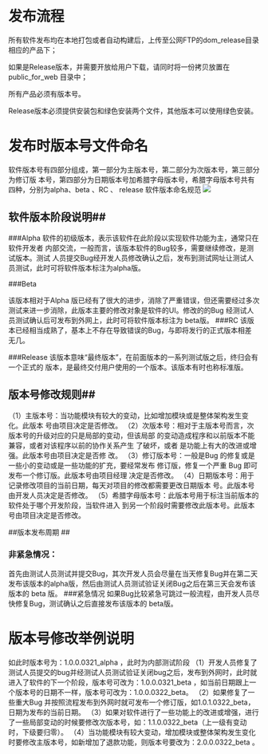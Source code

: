 # 发布流程 #

  所有软件发布均在本地打包或者自动构建后，上传至公网FTP的dom_release目录相应的产品下；
  
  如果是Release版本，并需要开放给用户下载，请同时将一份拷贝放置在public_for_web 目录中；
  
  所有产品必须有版本号。
  
  Release版本必须提供安装包和绿色安装两个文件，其他版本可以使用绿色安装。
 
# 发布时版本号文件命名 #
 
  软件版本号有四部分组成，第一部分为主版本号，第二部分为次版本号，第三部分为修订版
本号，第四部分为日期版本号加希腊字母版本号，希腊字母版本号共有四种，分别为alpha、beta 、RC 、 release
软件版本命名规范
![](http://ww1.sinaimg.cn/large/006R5gQQgy1fh7l8t0jnaj30dd06774h.jpg)

## 软件版本阶段说明##

###Alpha
软件的初级版本，表示该软件在此阶段以实现软件功能为主，通常只在软件开发者    内部交流，一般而言，该版本软件的Bug较多，需要继续修改，是测试版本。测试    人员提交Bug经开发人员修改确认之后，发布到测试网址让测试人员测试，此时可将软件版本标注为alpha版。

###Beta

该版本相对于Alpha 版已经有了很大的进步，消除了严重错误，但还需要经过多次    测试来进一步消除，此版本主要的修改对象是软件的UI。修改的的Bug 经测试人    员测试确认后可发布到外网上，此时可将软件版本标注为 beta版。
###RC
该版本已经相当成熟了，基本上不存在导致错误的Bug，与即将发行的正式版本相差   无几。

###Release
该版本意味“最终版本”，在前面版本的一系列测试版之后，终归会有一个正式的      版本，是最终交付用户使用的一个版本。该版本有时也称标准版。


## 版本号修改规则##
（1）主版本号：当功能模块有较大的变动，比如增加模块或是整体架构发生变化。此版本      号由项目决定是否修改。
（2）次版本号：相对于主版本号而言，次版本号的升级对应的只是局部的变动，但该局部      的变动造成程序和以前版本不能兼容，或者对该程序以前的协作关系产生      了破坏，或者 是功能上有大的改进或增强。此版本号由项目决定是否修      改。
（3）修订版本号：一般是Bug 的修复或是一些小的变动或是一些功能的扩充，要经常发布    修订版，修复一个严重 Bug 即可发布一个修订版。此版本号由项目经理    决定是否修改。
（4）日期版本号：用于记录修改项目的当前日期，每天对项目的修改都需要更改日期版本     号。此版本号由开发人员决定是否修改。
（5）希腊字母版本号：此版本号用于标注当前版本的软件处于哪个开发阶段，当软件进入      到另一个阶段时需要修改此版本号。此版本号由项目决定是否修改。

##版本发布周期 ##
### 非紧急情况：
首先由测试人员测试并提交Bug，其次开发人员会尽量在当天修复Bug并在第二天发布该版本的alpha版，然后由测试人员测试验证关闭Bug之后在第三天会发布该版本的 beta 版。
###紧急情况
如果Bug比较紧急可跳过一般流程，由开发人员尽快修复Bug，测试确认之后直接发布该版本的 beta版。

# 版本号修改举例说明
如此时版本号为：1.0.0.0321_alpha ，此时为内部测试阶段
（1）开发人员修复了测试人员提交的bug并经测试人员测试验证关闭bug之后，发布到外网时，此时就进入了软件的下一个阶段，版本号可改为：1.0.0.0321_beta ，如当前日期跟上一个版本号的日期不一样，版本号可改为：1.0.0.0322_beta。
（2）如果修复了一些重大Bug 并按照流程发布到外网时就可发布一个修订版，如1.0.1.0322_beta，日期为发布的当前日期。
（3）如果对软件进行了一些功能上的改进或增强，进行了一些局部变动的时候要修改次版本号，如：1.1.0.0322_beta（上一级有变动时，下级要归零）。
（4）当功能模块有较大变动，增加模块或整体架构发生变化时要修改主版本号，如新增加了退款功能，则版本号要改为：2.0.0.0322_beta 。
  
  